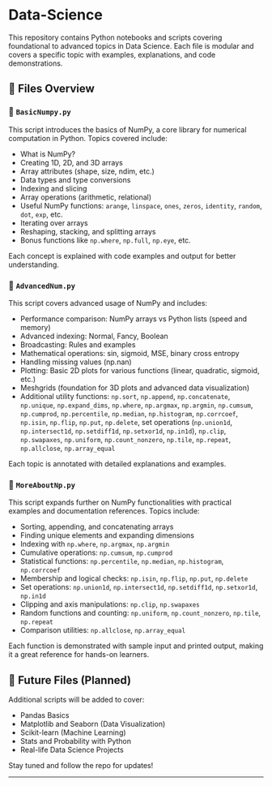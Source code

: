 # Data-Science

This repository contains Python notebooks and scripts covering foundational to advanced topics in Data Science. Each file is modular and covers a specific topic with examples, explanations, and code demonstrations.

## 📁 Files Overview

### 🔹 `BasicNumpy.py`
This script introduces the basics of NumPy, a core library for numerical computation in Python. Topics covered include:
- What is NumPy?
- Creating 1D, 2D, and 3D arrays
- Array attributes (shape, size, ndim, etc.)
- Data types and type conversions
- Indexing and slicing
- Array operations (arithmetic, relational)
- Useful NumPy functions: `arange`, `linspace`, `ones`, `zeros`, `identity`, `random`, `dot`, `exp`, etc.
- Iterating over arrays
- Reshaping, stacking, and splitting arrays
- Bonus functions like `np.where`, `np.full`, `np.eye`, etc.

Each concept is explained with code examples and output for better understanding.

### 🔹 `AdvancedNum.py`
This script covers advanced usage of NumPy and includes:
- Performance comparison: NumPy arrays vs Python lists (speed and memory)
- Advanced indexing: Normal, Fancy, Boolean
- Broadcasting: Rules and examples
- Mathematical operations: sin, sigmoid, MSE, binary cross entropy
- Handling missing values (np.nan)
- Plotting: Basic 2D plots for various functions (linear, quadratic, sigmoid, etc.)
- Meshgrids (foundation for 3D plots and advanced data visualization)
- Additional utility functions: `np.sort`, `np.append`, `np.concatenate`, `np.unique`, `np.expand_dims`, `np.where`, `np.argmax`, `np.argmin`, `np.cumsum`, `np.cumprod`, `np.percentile`, `np.median`, `np.histogram`, `np.corrcoef`, `np.isin`, `np.flip`, `np.put`, `np.delete`, set operations (`np.union1d`, `np.intersect1d`, `np.setdiff1d`, `np.setxor1d`, `np.in1d`), `np.clip`, `np.swapaxes`, `np.uniform`, `np.count_nonzero`, `np.tile`, `np.repeat`, `np.allclose`, `np.array_equal`

Each topic is annotated with detailed explanations and examples.

### 🔹 `MoreAboutNp.py`
This script expands further on NumPy functionalities with practical examples and documentation references. Topics include:
- Sorting, appending, and concatenating arrays
- Finding unique elements and expanding dimensions
- Indexing with `np.where`, `np.argmax`, `np.argmin`
- Cumulative operations: `np.cumsum`, `np.cumprod`
- Statistical functions: `np.percentile`, `np.median`, `np.histogram`, `np.corrcoef`
- Membership and logical checks: `np.isin`, `np.flip`, `np.put`, `np.delete`
- Set operations: `np.union1d`, `np.intersect1d`, `np.setdiff1d`, `np.setxor1d`, `np.in1d`
- Clipping and axis manipulations: `np.clip`, `np.swapaxes`
- Random functions and counting: `np.uniform`, `np.count_nonzero`, `np.tile`, `np.repeat`
- Comparison utilities: `np.allclose`, `np.array_equal`

Each function is demonstrated with sample input and printed output, making it a great reference for hands-on learners.

## 📌 Future Files (Planned)
Additional scripts will be added to cover:
- Pandas Basics
- Matplotlib and Seaborn (Data Visualization)
- Scikit-learn (Machine Learning)
- Stats and Probability with Python
- Real-life Data Science Projects

Stay tuned and follow the repo for updates!

---

